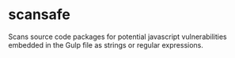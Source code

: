 # scansafe
Scans source code packages for potential javascript vulnerabilities embedded in the Gulp file as strings or regular expressions.
